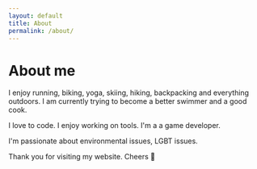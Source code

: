 ```yaml
---
layout: default
title: About
permalink: /about/
---
```


# About me

I enjoy running, biking, yoga, skiing, hiking, backpacking and everything outdoors. I am currently trying to become a better swimmer and a good cook.

I love to code. I enjoy working on tools. I'm a a game developer.

I'm passionate about environmental issues, LGBT issues.

Thank you for visiting my website. Cheers 🍻
